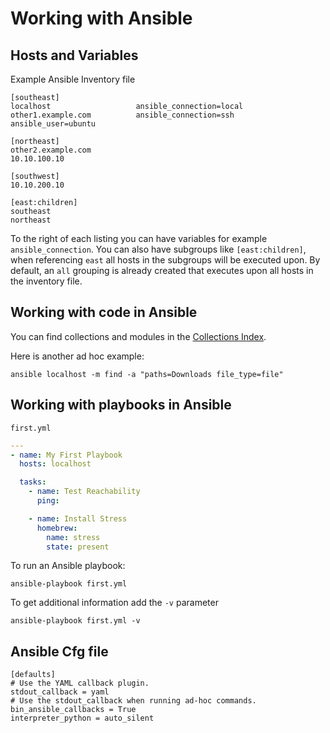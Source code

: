 # Working with Ansible

## Hosts and Variables

Example Ansible Inventory file

```text
[southeast]
localhost                   ansible_connection=local
other1.example.com          ansible_connection=ssh              ansible_user=ubuntu

[northeast]
other2.example.com
10.10.100.10

[southwest]
10.10.200.10

[east:children]
southeast
northeast
```

To the right of each listing you can have variables for example `ansible_connection`.
You can also have subgroups like `[east:children]`, when referencing `east` all hosts in the subgroups will be executed upon.
By default, an `all` grouping is already created that executes upon all hosts in the inventory file.

## Working with code in Ansible

You can find collections and modules in the [Collections Index](https://docs.ansible.com/ansible/latest/collections/index.html).

Here is another ad hoc example: 

```shell
ansible localhost -m find -a "paths=Downloads file_type=file"
```

## Working with playbooks in Ansible

`first.yml`

```yaml
---
- name: My First Playbook
  hosts: localhost

  tasks:
    - name: Test Reachability
      ping:

    - name: Install Stress
      homebrew:
        name: stress
        state: present
```
To run an Ansible playbook:
```shell
ansible-playbook first.yml
```
To get additional information add the `-v` parameter
```shell
ansible-playbook first.yml -v
```

## Ansible Cfg file

```text
[defaults]
# Use the YAML callback plugin.
stdout_callback = yaml
# Use the stdout_callback when running ad-hoc commands.
bin_ansible_callbacks = True
interpreter_python = auto_silent
```


